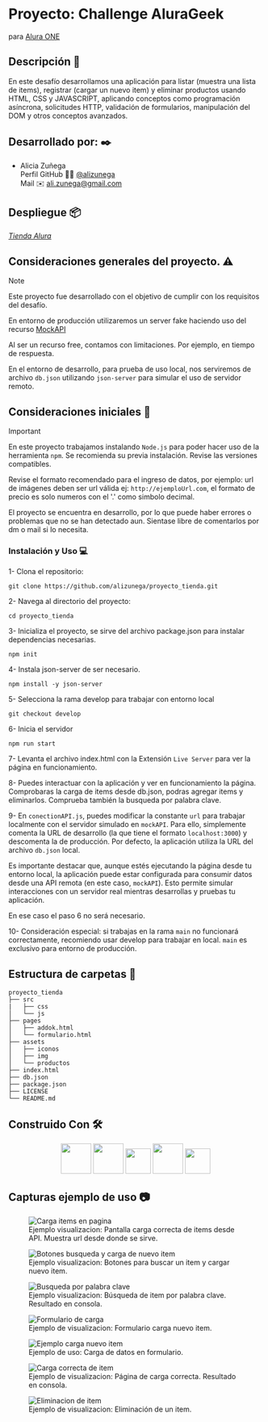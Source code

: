 # Proyecto: Challenge AluraGeek

para [Alura ONE](https://github.com/alura-es-cursos)

## Descripción :notebook_with_decorative_cover:

En este desafío desarrollamos una aplicación para listar (muestra una lista de items), registrar (cargar un nuevo item) y eliminar productos usando HTML, CSS y JAVASCRIPT, aplicando conceptos como programación asíncrona, solicitudes HTTP, validación de formularios, manipulación del DOM y otros conceptos avanzados.

## Desarrollado por: :black_nib:

- Alicia Zuñega  
  Perfil GitHub :woman_technologist: [@alizunega](https://github.com/alizunega)  
  Mail :envelope: [ali.zunega@gmail.com](mailto:ali.zunega@gmail.com)

## Despliegue :package:

[_Tienda Alura_](https://alizunega.github.io/proyecto_tienda/)

## Consideraciones generales del proyecto. :warning:

> [!NOTE]
>
> Este proyecto fue desarrollado con el objetivo de cumplir con los requisitos del desafío.
>
> En entorno de producción utilizaremos un server fake haciendo uso del recurso [MockAPI](https://mockapi.io/)
>
> Al ser un recurso free, contamos con limitaciones. Por ejemplo, en tiempo de respuesta.
>
> En el entorno de desarrollo, para prueba de uso local, nos serviremos de archivo `db.json` utilizando `json-server` para simular el uso de servidor remoto.

## Consideraciones iniciales :memo:

> [!IMPORTANT]
>
> En este proyecto trabajamos instalando `Node.js` para poder hacer uso de la herramienta `npm`. Se recomienda su previa instalación. Revise las versiones compatibles.
>
> Revise el formato recomendado para el ingreso de datos, por ejemplo: url de imágenes deben ser url válida ej: `http://ejemploUrl.com`, el formato de precio es solo numeros con el '.' como simbolo decimal.
>
> El proyecto se encuentra en desarrollo, por lo que puede haber errores o problemas que no se han detectado aun. Sientase libre de comentarlos por dm o mail si lo necesita.

### Instalación y Uso :computer:

1- Clona el repositorio:

`git clone https://github.com/alizunega/proyecto_tienda.git `

2- Navega al directorio del proyecto:

`cd proyecto_tienda`

3- Inicializa el proyecto, se sirve del archivo package.json para instalar dependencias necesarias.

`npm init`

4- Instala json-server de ser necesario.

`npm install -y json-server`

5- Selecciona la rama develop para trabajar con entorno local

`git checkout develop`

6- Inicia el servidor

`npm run start`

7- Levanta el archivo index.html con la Extensión `Live Server` para ver la página en funcionamiento.

8- Puedes interactuar con la aplicación y ver en funcionamiento la página.
Comprobaras la carga de items desde db.json, podras agregar items y eliminarlos.
Comprueba también la busqueda por palabra clave.

9- En `conectionAPI.js`, puedes modificar la constante `url` para trabajar localmente con el servidor simulado en `mockAPI`. Para ello, simplemente comenta la URL de desarrollo (la que tiene el formato `localhost:3000`) y descomenta la de producción. Por defecto, la aplicación utiliza la URL del archivo `db.json` local.

Es importante destacar que, aunque estés ejecutando la página desde tu entorno local, la aplicación puede estar configurada para consumir datos desde una API remota (en este caso, `mockAPI`). Esto permite simular interacciones con un servidor real mientras desarrollas y pruebas tu aplicación.

En ese caso el paso 6 no será necesario.

10- Consideración especial: si trabajas en la rama `main` no funcionará correctamente, recomiendo usar develop para trabajar en local. `main` es exclusivo para entorno de producción.

## Estructura de carpetas :open_file_folder:

```
proyecto_tienda
├── src
|   ├── css
│   └── js
├── pages
│   ├── addok.html
│   └── formulario.html
├── assets
│   ├── iconos
│   ├── img
│   └── productos
├── index.html
├── db.json
├── package.json
├── LICENSE
└── README.md
```

## Construido Con :hammer_and_wrench:

<div align="center" background-color="white">
  <img src="https://user-images.githubusercontent.com/25181517/192158954-f88b5814-d510-4564-b285-dff7d6400dad.png" width="60">
  <img src="https://user-images.githubusercontent.com/25181517/183898674-75a4a1b1-f960-4ea9-abcb-637170a00a75.png" width="60">
  <img src="https://user-images.githubusercontent.com/25181517/117447155-6a868a00-af3d-11eb-9cfe-245df15c9f3f.png" width="50">
  <img src="https://user-images.githubusercontent.com/25181517/183568594-85e280a7-0d7e-4d1a-9028-c8c2209e073c.png" width="60">
  <img src="https://user-images.githubusercontent.com/25181517/121401671-49102800-c959-11eb-9f6f-74d49a5e1774.png" width="50">
</div>

## Capturas ejemplo de uso :camera:

<section>
    <figure padding-bottom="25px">
      <img src="./assets/img_capturas/captura_prueba_tienda1.png" alt="Carga items en pagina">
      <figcaption>Ejemplo visualizacion: Pantalla carga correcta de items desde API. Muestra url desde donde se sirve.</figcaption>
    </figure>
    <figure padding-bottom="25px">
      <img src="./assets/img_capturas/cap_botones_acciones.png" alt="Botones busqueda y carga de nuevo item">
      <figcaption>Ejemplo visualizacion: Botones para buscar un item y cargar nuevo item.</figcaption>
    </figure>
    <figure padding-bottom="25px">
      <img src="./assets/img_capturas/captura_search.png" alt="Busqueda por palabra clave">
      <figcaption>Ejemplo visualizacion: Búsqueda de item por palabra clave. Resultado en consola.</figcaption>
    </figure>
    <figure padding-bottom="25px">
      <img src="./assets/img_capturas/cap_formulario.png" alt="Formulario de carga">
      <figcaption>Ejemplo de visualizacion: Formulario carga nuevo item.</figcaption>
    </figure>
    <figure padding-bottom="25px">
      <img src="./assets/img_capturas/cap_carga_item.png" alt="Ejemplo carga nuevo item">
      <figcaption>Ejemplo de uso: Carga de datos en formulario.</figcaption>
    </figure>
    <figure padding-bottom="25px">
      <img src="./assets/img_capturas/cap_carga_ok.png" alt="Carga correcta de item">
      <figcaption>Ejemplo de visualizacion: Página de carga correcta. Resultado en consola.</figcaption>
    </figure>
    <figure padding-bottom="25px">
      <img src="./assets/img_capturas/cap_consola_eliminacion.png" alt="Eliminacion de item">
      <figcaption>Ejemplo de visualizacion: Eliminación de un item.</figcaption>
    </figure>
</section>

